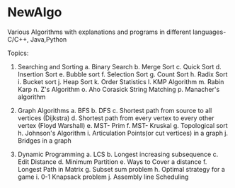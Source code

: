 # NewAlgo
Various Algorithms with explanations and programs in different languages- C/C++, Java,Python

Topics:
  1. Searching and Sorting
    a.  Binary Search
    b.  Merge Sort
    c.  Quick Sort
    d.  Insertion Sort
    e.  Bubble sort
    f.  Selection Sort
    g.  Count Sort
    h.  Radix Sort
    i.  Bucket sort
    j.  Heap  Sort
    k.  Order Statistics
    l.  KMP Algorithm
    m.  Rabin Karp
    n.  Z's Algorithm
    o.  Aho Corasick String Matching
    p.  Manacher's algorithm
        
   2. Graph Algorithms
    a.  BFS
    b.  DFS
    c.  Shortest path from source to all vertices (Dijkstra)
    d.  Shortest path from every vertex to every other vertex (Floyd Warshall)
    e.  MST- Prim
    f.  MST- Kruskal
    g.  Topological sort
    h.  Johnson's Algorithm
    i.  Articulation Points(or cut vertices) in a graph
    j.  Bridges in a graph
    
   3. Dynamic Programming
    a.  LCS
    b.  Longest increasing subsequence
    c.  Edit Distance
    d.  Minimum Partition
    e.  Ways to Cover a distance
    f.  Longest Path in Matrix
    g.  Subset sum problem
    h.  Optimal strategy for a game
    i.  0-1 Knapsack problem
    j.  Assembly line Scheduling
    

